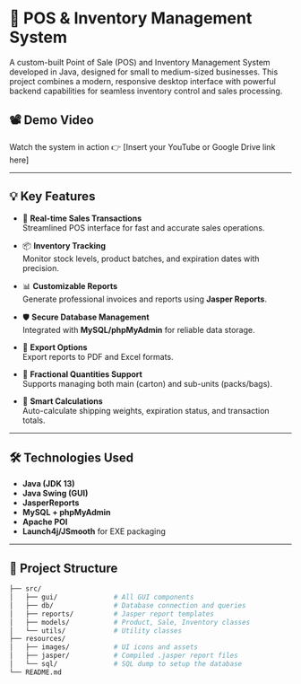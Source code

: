 # 🚀 POS & Inventory Management System

A custom-built Point of Sale (POS) and Inventory Management System developed in Java, designed for small to medium-sized businesses. This project combines a modern, responsive desktop interface with powerful backend capabilities for seamless inventory control and sales processing.

## 📽️ Demo Video
Watch the system in action 👉 [Insert your YouTube or Google Drive link here]

---

## 💡 Key Features

- 🧾 **Real-time Sales Transactions**  
  Streamlined POS interface for fast and accurate sales operations.

- 📦 **Inventory Tracking**  
  Monitor stock levels, product batches, and expiration dates with precision.

- 📊 **Customizable Reports**  
  Generate professional invoices and reports using **Jasper Reports**.

- 🛡️ **Secure Database Management**  
  Integrated with **MySQL/phpMyAdmin** for reliable data storage.

- 📁 **Export Options**  
  Export reports to PDF and Excel formats.

- 🔁 **Fractional Quantities Support**  
  Supports managing both main (carton) and sub-units (packs/bags).

- 🧠 **Smart Calculations**  
  Auto-calculate shipping weights, expiration status, and transaction totals.

---

## 🛠️ Technologies Used

- **Java (JDK 13)**
- **Java Swing (GUI)**
- **JasperReports**
- **MySQL + phpMyAdmin**
- **Apache POI**
- **Launch4j/JSmooth** for EXE packaging

---

## 📂 Project Structure

```bash
├── src/
│   ├── gui/              # All GUI components
│   ├── db/               # Database connection and queries
│   ├── reports/          # Jasper report templates
│   ├── models/           # Product, Sale, Inventory classes
│   └── utils/            # Utility classes
├── resources/
│   ├── images/           # UI icons and assets
│   ├── jasper/           # Compiled .jasper report files
│   └── sql/              # SQL dump to setup the database
└── README.md
